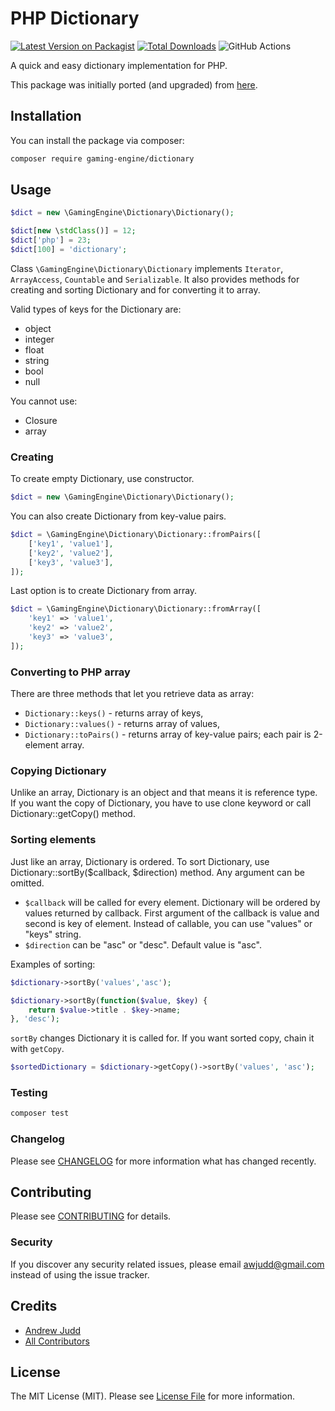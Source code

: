 # PHP Dictionary

[![Latest Version on Packagist](https://img.shields.io/packagist/v/gaming-engine/dictionary.svg?style=flat-square)](https://packagist.org/packages/gaming-engine/dictionary)
[![Total Downloads](https://img.shields.io/packagist/dt/gaming-engine/dictionary.svg?style=flat-square)](https://packagist.org/packages/gaming-engine/dictionary)
![GitHub Actions](https://github.com/gaming-engine/dictionary/actions/workflows/main.yml/badge.svg)

A quick and easy dictionary implementation for PHP.

This package was initially ported (and upgraded) from [here](https://github.com/dpolac/dictionary).

## Installation

You can install the package via composer:

```bash
composer require gaming-engine/dictionary
```

## Usage

```php
$dict = new \GamingEngine\Dictionary\Dictionary();

$dict[new \stdClass()] = 12;
$dict['php'] = 23;
$dict[100] = 'dictionary';
```

Class `\GamingEngine\Dictionary\Dictionary` implements `Iterator`, `ArrayAccess`, `Countable` and `Serializable`. It also provides methods for creating and sorting Dictionary and for converting it to array.

Valid types of keys for the Dictionary are:
* object
* integer
* float
* string
* bool
* null

You cannot use:
* Closure
* array

### Creating
To create empty Dictionary, use constructor.

```php
$dict = new \GamingEngine\Dictionary\Dictionary();
```

You can also create Dictionary from key-value pairs.

```php
$dict = \GamingEngine\Dictionary\Dictionary::fromPairs([
    ['key1', 'value1'],
    ['key2', 'value2'],
    ['key3', 'value3'],
]);
```
Last option is to create Dictionary from array.

```php
$dict = \GamingEngine\Dictionary\Dictionary::fromArray([
    'key1' => 'value1',
    'key2' => 'value2',
    'key3' => 'value3',
]);
```

### Converting to PHP array

There are three methods that let you retrieve data as array:
* `Dictionary::keys()` - returns array of keys,
* `Dictionary::values()` - returns array of values,
* `Dictionary::toPairs()` - returns array of key-value pairs; each pair is 2-element array.

### Copying Dictionary
Unlike an array, Dictionary is an object and that means it is reference type. If you want the copy of Dictionary, you have to use clone keyword or call Dictionary::getCopy() method.

### Sorting elements
Just like an array, Dictionary is ordered. To sort Dictionary, use Dictionary::sortBy($callback, $direction) method. Any argument can be omitted.

* `$callback` will be called for every element. Dictionary will be ordered by values returned by callback. First argument of the callback is value and second is key of element. Instead of callable, you can use "values" or "keys" string.
* `$direction` can be "asc" or "desc". Default value is "asc".

Examples of sorting:

```php
$dictionary->sortBy('values','asc');
```

```php
$dictionary->sortBy(function($value, $key) {
    return $value->title . $key->name;
}, 'desc');
```

`sortBy` changes Dictionary it is called for. If you want sorted copy, chain it with `getCopy`.

```php
$sortedDictionary = $dictionary->getCopy()->sortBy('values', 'asc');
````

### Testing

```bash
composer test
```

### Changelog

Please see [CHANGELOG](CHANGELOG.md) for more information what has changed recently.

## Contributing

Please see [CONTRIBUTING](CONTRIBUTING.md) for details.

### Security

If you discover any security related issues, please email awjudd@gmail.com instead of using the issue tracker.

## Credits

-   [Andrew Judd](https://github.com/gaming-engine)
-   [All Contributors](../../contributors)

## License

The MIT License (MIT). Please see [License File](LICENSE.md) for more information.
